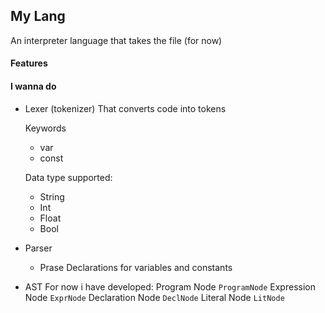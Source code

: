 ## My Lang

An interpreter language that takes the file (for now)

#### Features

#### I wanna do

- Lexer (tokenizer)
  That converts code into tokens
  
  Keywords
  - var
  - const

  Data type supported:
  - String
  - Int
  - Float
  - Bool

- Parser
  - Prase Declarations for variables and constants
- AST
  For now i have developed:
  Program Node `ProgramNode`
  Expression Node `ExprNode`
  Declaration Node `DeclNode`
  Literal Node `LitNode`
  
